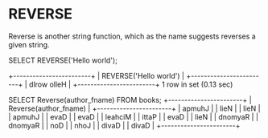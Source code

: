 # REVERSE

Reverse is another string function, which as the name suggests reverses a given string. 

SELECT REVERSE('Hello world'); 

+------------------------+
| REVERSE('Hello world') |
+------------------------+
| dlrow olleH            |
+------------------------+
1 row in set (0.13 sec)

SELECT Reverse(author_fname) FROM books;
+-----------------------+
| Reverse(author_fname) |
+-----------------------+
| apmuhJ                |
| lieN                  |
| lieN                  |
| apmuhJ                |
| evaD                  |
| evaD                  |
| leahciM               |
| ittaP                 |
| evaD                  |
| lieN                  |
| dnomyaR               |
| dnomyaR               |
| noD                   |
| nhoJ                  |
| divaD                 |
| divaD                 |
+-----------------------+
